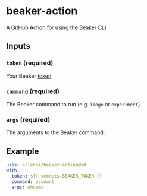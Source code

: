 # beaker-action

A GitHub Action for using the Beaker CLI.

## Inputs

### `token` (required)

Your Beaker [token](https://beaker.org/user).

### `command` (required)

The Beaker command to run (e.g. `image` or `experiment`).

### `args` (required)

The arguments to the Beaker command.

## Example

```yaml
uses: allenai/beaker-action@v0
with:
  token: ${{ secrets.BEAKER_TOKEN }}
  command: account
  args: whoami
```
